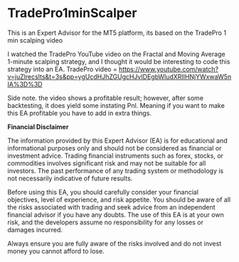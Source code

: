 # TradePro1minScalper
This is an Expert Advisor for the MT5 platform, its based on the TradePro 1 min scalping video

I watched the TradePro YouTube video on the Fractal and Moving Average 1-minute scalping strategy, and I thought it would be interesting to code this strategy into an EA.
TradePro video = https://www.youtube.com/watch?v=juZlrecsIts&t=3s&pp=ygUcdHJhZGUgcHJvIDEgbWludXRlIHNjYWxwaW5nIA%3D%3D

Side note. the video shows a profitable result; however, after some backtesting, it does yield some instating Pnl. Meaning if you want to make this EA profitable you have to add in extra things. 

**Financial Disclaimer**

The information provided by this Expert Advisor (EA) is for educational and informational purposes only and should not be considered as financial or investment advice. Trading financial instruments such as forex, stocks, or commodities involves significant risk and may not be suitable for all investors. The past performance of any trading system or methodology is not necessarily indicative of future results.

Before using this EA, you should carefully consider your financial objectives, level of experience, and risk appetite. You should be aware of all the risks associated with trading and seek advice from an independent financial advisor if you have any doubts. The use of this EA is at your own risk, and the developers assume no responsibility for any losses or damages incurred.

Always ensure you are fully aware of the risks involved and do not invest money you cannot afford to lose.
